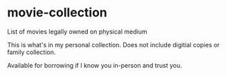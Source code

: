 # movie-collection
List of movies legally owned on physical medium

This is what's in my personal collection.
Does not include digitial copies or family collection.

Available for borrowing if I know you in-person and trust you.
